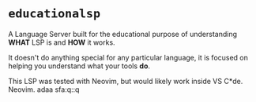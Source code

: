 # `educationalsp`

A Language Server built for the educational purpose of understanding **WHAT** LSP is and **HOW** it works.

It doesn't do anything special for any particular language, it is focused on helping you understand what your tools **do**.

This LSP was tested with Neovim, but would likely work inside VS C*de. Neovim.
adaa sfa:q::q
